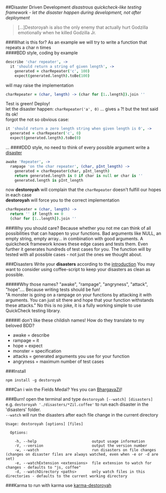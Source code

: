 ##Disaster Driven Development
_disastrous quickcheck-like testing framework - let the disaster happen during development, not after deployment_

>[...]Destoroyah is also the only enemy that actually hurt Godzilla emotionally when he killed Godzilla Jr.

###What is this for?
As an example we will try to write a function that repeats a char n times  
####BDD style, coding by example  
```coffeescript
describe 'char repeater', ->
  it 'should return a string of given length', ->
    generated = charRepeater('c', 100)
    expect(generated.length).toBe(100)
```
will may raise the implementation
```coffeescript
charRepeater = (char, length) -> (char for [1..length]).join ''
```
Test is green! Deploy!  
let the disaster happen: `charRepeater('a', 0)` ... gives `a` ?! but the test said its ok!  
forgot the not so obvious case:
```coffeescript
it 'should return a zero length string when given length is 0', ->
  generated = charRepeater('c', 0)
  expect(generated.length).toBe(0)
```
...
####DDD style, no need to think of every possible argument
write a [disaster](https://github.com/sloosch/destoroyah/blob/master/introduction.litcoffee)
```coffeescript
awake 'Repeater', ->
  rampage 'on the char repeater', (char, pInt_length) ->
    generated = charRepeater(char, pInt_length)
    return generated.length is 0 if char is null or char is ''
    generated.length is pInt_length
```
now **destoroyah** will complain that the `charRepeater` doesn't fulfill our hopes in each case  
**destoroyah** will force you to the correct implementation  
```coffeescript
charRepeater = (char, length) ->
  return '' if length == 0
  (char for [1..length]).join ''
```

###Why you should care?
Because whether you not me can think of all possibilities that can happen to your functions.
Bad arguments like NULL, an empty string, empty array... in combination with good arguments.
A quickcheck framework knows these edge cases and tests them.
Even further it generates hundreds of test cases for you.
The function will by tested with all possible cases - not just the ones we thought about.

###Disasters
Write your **disasters** according to the [introduction](https://github.com/sloosch/destoroyah/blob/master/introduction.litcoffee)
You may want to consider using coffee-script to keep your disasters as clean as possible.

#####Why those names? "awake", "rampage", "angryness", "attack", "hope"....
Because writing tests should be fun!  
"A monster is going on a rampage on your functions by attacking it with arguments.
You can just sit there and hope that your function withstands these attacks."
No this is no joke, it is a fully working simple to use QuickCheck testing library.

#####I don't like these childish names! How do they translate to my beloved BDD?
- awake = describe
- rampage = it
- hope = expect
- monster = specification
- attacks = generated arguments you use for your function
- angryness = maximum number of test cases

###Install

`npm install -g destoroyah`


###Can i win the Fields Medal?
Yes you can [BhargavaZil](https://github.com/sloosch/destoroyah/blob/master/disasters/BhargavaZil.coffee)!

###Burn!
open the terminal and type `destoroyah [--watch] [disasters]` e.g. `destoroyah './disasters/*Zil.coffee'` to run each disaster in the 'disasters' folder.  
`--watch` will run the disasters after each file change in the current directory

    Usage: destoroyah [options] [files]

      Options:

        -h, --help                         output usage information
        -V, --version                      output the version number
        -w, --watch                        run disasters on file changes (changes on disaster files are always watched, even when -e or -d are set)
        -e, --watchExtension <extensions>  file extension to watch for changes - defaults to "js, coffee"
        -d, --watchDirectory <paths>       only watch files in this directories - defaults to the current working directory

###Karma
to run with karma use [karma-destoroyah](https://github.com/sloosch/karma-destoroyah)
